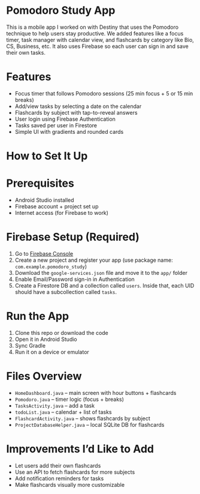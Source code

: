 # Pomodoro Study App

This is a mobile app I worked on with Destiny that uses the Pomodoro technique to help users stay productive.
We added features like a focus timer, task manager with calendar view, and flashcards by category like Bio, CS, Business, etc. 
It also uses Firebase so each user can sign in and save their own tasks.

# Features

- Focus timer that follows Pomodoro sessions (25 min focus + 5 or 15 min breaks)
- Add/view tasks by selecting a date on the calendar
- Flashcards by subject with tap-to-reveal answers
- User login using Firebase Authentication
- Tasks saved per user in Firestore
- Simple UI with gradients and rounded cards

# How to Set It Up

# Prerequisites

- Android Studio installed
- Firebase account + project set up
- Internet access (for Firebase to work)

# Firebase Setup (Required)

1. Go to [Firebase Console](https://console.firebase.google.com)
2. Create a new project and register your app (use package name: `com.example.pomodoro_study`)
3. Download the `google-services.json` file and move it to the `app/` folder
4. Enable Email/Password sign-in in Authentication
5. Create a Firestore DB and a collection called `users`. Inside that, each UID should have a subcollection called `tasks`.

# Run the App

1. Clone this repo or download the code
2. Open it in Android Studio
3. Sync Gradle
4. Run it on a device or emulator

# Files Overview

- `HomeDashboard.java` – main screen with hour buttons + flashcards
- `Pomodoro.java` – timer logic (focus + breaks)
- `TasksActivity.java` – add a task
- `todoList.java` – calendar + list of tasks
- `FlashcardActivity.java` – shows flashcards by subject
- `ProjectDatabaseHelper.java` – local SQLite DB for flashcards

# Improvements I’d Like to Add

- Let users add their own flashcards
- Use an API to fetch flashcards for more subjects
- Add notification reminders for tasks
- Make flashcards visually more customizable
